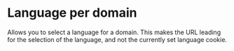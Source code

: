 # Language per domain
Allows you to select a language for a domain.
This makes the URL leading for the selection of the language, and not the currently set language cookie.